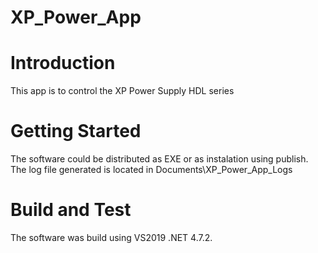 # XP_Power_App

# Introduction 
This app is to control the XP Power Supply HDL series

# Getting Started
The software could be distributed as EXE or as instalation using publish.
The log file generated is located in Documents\XP_Power_App\_Logs

# Build and Test
The software was build using VS2019 .NET 4.7.2.
